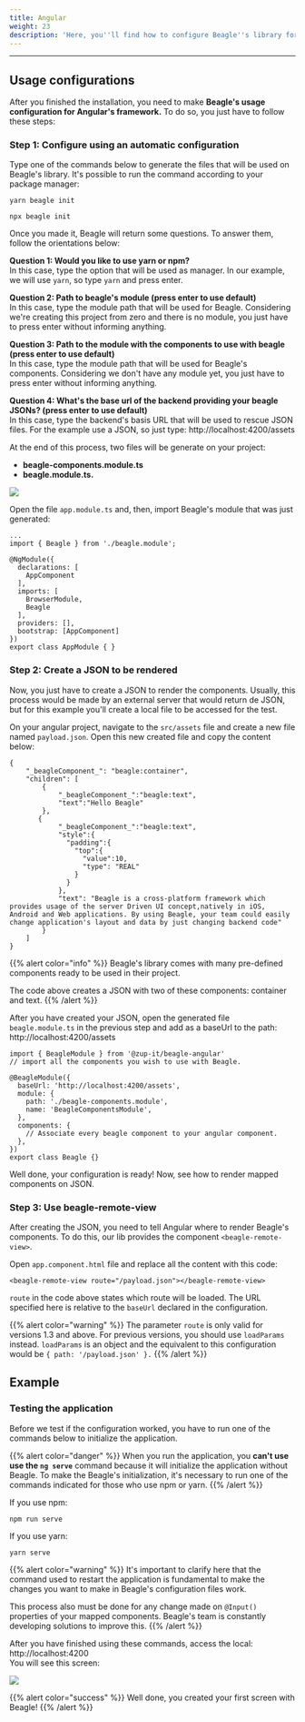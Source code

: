 ```yaml
---
title: Angular
weight: 23
description: 'Here, you''ll find how to configure Beagle''s library for Angular.'
---
```


---

## **Usage configurations** 

After you finished the installation, you need to make **Beagle's usage configuration for Angular's framework.** To do so, you just have to follow these steps:

### **Step 1: Configure using an automatic configuration**

Type one of the commands below to generate the files that will be used on Beagle's library. It's possible to run the command according to your package manager: 

```text
yarn beagle init
```

```text
npx beagle init
```

Once you made it, Beagle will return some questions. To answer them, follow the orientations below: 

**Question 1: Would you like to use yarn or npm?**   
In this case, type the option that will be used as manager. In our example, we will use `yarn`, so type `yarn` and press enter. 

**Question 2: Path to beagle's module \(press enter to use default\)**   
In this case, type the module path that will be used for Beagle. Considering we're creating this project from zero and there is no module, you just have to press enter without informing anything. 

**Question 3: Path to the module with the components to use with beagle \(press enter to use default\)**  
In this case, type the module path that will be used for Beagle's components. Considering we don't have any module yet, you just have to press enter without informing anything. 

**Question 4:  What's the base url of the backend providing your beagle JSONs? \(press enter to use default\)**  
In this case, type the backend's basis URL that will be used to rescue JSON files. For the example use a JSON, so just type: http://localhost:4200/assets

At the end of this process, two files will be generate on your project: 

* **beagle-components.module.ts**
* **beagle.module.ts.**

![](/image%20%2815%29.png)

Open the file `app.module.ts` and, then, import Beagle's module that was just generated:

```text
...
import { Beagle } from './beagle.module';

@NgModule({
  declarations: [
    AppComponent
  ],
  imports: [
    BrowserModule,
    Beagle
  ],
  providers: [],
  bootstrap: [AppComponent]
})
export class AppModule { }
```

### Step 2: Create a JSON to be rendered

Now, you just have to create a JSON to render the components. Usually, this process would be made by an external server that would return de JSON, but for this example you'll create a local file to be accessed for the test.  

On your angular project, navigate to the `src/assets` file and create a new file named `payload.json`. Open this new created file and copy the content below:

```text
{
    "_beagleComponent_": "beagle:container",
    "children": [
        {
            "_beagleComponent_":"beagle:text",
            "text":"Hello Beagle"
        },
       {
            "_beagleComponent_":"beagle:text",
            "style":{
              "padding":{
                "top":{
                  "value":10,
                  "type": "REAL"
                }
              }
            },
            "text": "Beagle is a cross-platform framework which provides usage of the server Driven UI concept,natively in iOS, Android and Web applications. By using Beagle, your team could easily change application's layout and data by just changing backend code"
        }
    ]
}
```

{{% alert color="info" %}}
Beagle's library comes with many pre-defined components ready to be used in their project. 

The code above creates a JSON with two of these components: container and text.
{{% /alert %}}

After you have created your JSON, open the generated file `beagle.module.ts` in the previous step and add as a baseUrl to the path: http://localhost:4200/assets

```text
import { BeagleModule } from '@zup-it/beagle-angular'
// import all the components you wish to use with Beagle.

@BeagleModule({
  baseUrl: 'http://localhost:4200/assets',
  module: {
    path: './beagle-components.module',
    name: 'BeagleComponentsModule',
  },
  components: {
    // Associate every beagle component to your angular component.
  },
})
export class Beagle {}
```

Well done, your configuration is ready! Now,  see how to render mapped components on JSON.

### Step 3: Use beagle-remote-view

After creating the JSON, you need to tell Angular where to render Beagle's components. To do this, our lib provides the component `<beagle-remote-view>`.

Open `app.component.html` file and replace all the content with this code:

```text
<beagle-remote-view route="/payload.json"></beagle-remote-view>
```

`route` in the code above states which route will be loaded. The URL specified here is relative to the `baseUrl` declared in the configuration.

{{% alert color="warning" %}}
The parameter `route` is only valid for versions 1.3 and above. For previous versions, you should use `loadParams` instead. `loadParams` is an object and the equivalent to this configuration would be `{ path: '/payload.json' }.`
{{% /alert %}}

## Example  

### Testing the application

Before we test if the configuration worked, you have to run one of the commands below to initialize the application. 

{{% alert color="danger" %}}
When you run the application, you **can't use** **use the `ng serve`** command because it will initialize the application without Beagle. To make the Beagle's initialization, it's necessary to run one of the commands indicated for those who use npm or yarn. 
{{% /alert %}}

If you use npm:

```text
npm run serve
```

If you use yarn: 

```text
yarn serve
```

{{% alert color="warning" %}}
It's important to clarify here that the command used to restart the application is fundamental to make the changes you want to make in Beagle's configuration files work.

This process also must be done for any change made on `@Input()` properties of your mapped components. Beagle's team is constantly developing solutions to improve this.
{{% /alert %}}

After you have finished using these commands, access the local: http://localhost:4200  
You will see this screen:

![](/image%20%2896%29.png)



{{% alert color="success" %}}
Well done, you created your first screen with Beagle!
{{% /alert %}}
